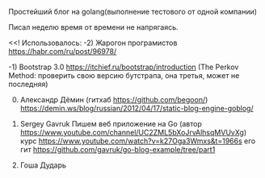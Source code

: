Простейший блог на golang(выполнение тестового от одной компании)



Писал неделю время от времени не напрягаясь.

<<!
Использовалось:
-2) Жарогон програмистов https://habr.com/ru/post/96978/

-1) Bootstrap 3.0 https://itchief.ru/bootstrap/introduction
   (The Perkov Method: проверить свою версию бутстрапа, она третья, может не последняя)

0) Александр Дëмин (гитхаб https://github.com/begoon/)
https://demin.ws/blog/russian/2012/04/17/static-blog-engine-goblog/

1) Sergey Gavruk
Пишем веб приложение на Go (автор https://www.youtube.com/channel/UC2ZML5bXoJrvAlhsqMVUvXg)
курс https://www.youtube.com/watch?v=k27Oga3Wmxs&t=1966s
его гит https://github.com/gavruk/go-blog-example/tree/part1

2) Гоша Дударь
>>
